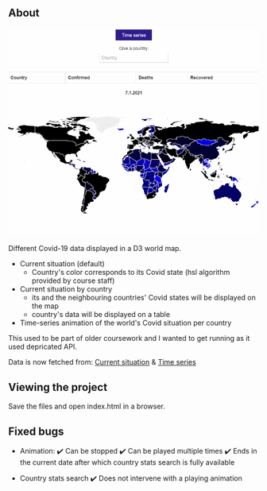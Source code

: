 ## About

![Covid-19 Demo](demo/covid-demo.gif)

Different Covid-19 data displayed in a D3 world map.
- Current situation (default)
  - Country's color corresponds to its Covid state (hsl algorithm provided by course staff)
- Current situation by country
  - its and the neighbouring countries' Covid states will be displayed on the map
  - country's data will be displayed on a table
- Time-series animation of the world's Covid situation per country 

This used to be part of older coursework and I wanted to get running as it used depricated API.

Data is now fetched from:
[Current situation](https://covid2019-api.herokuapp.com/docs) &
[Time series](https://github.com/pomber/covid19)


## Viewing the project

Save the files and open index.html in a browser.

## Fixed bugs

- Animation:
:heavy_check_mark: Can be stopped
:heavy_check_mark: Can be played multiple times
:heavy_check_mark: Ends in the current date after which country stats search is fully available

- Country stats search
:heavy_check_mark: Does not intervene with a playing animation